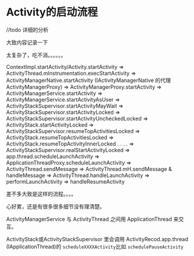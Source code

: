 # Activity的启动流程


//todo 详细的分析


大致内容记录一下 

太复杂了，吃不消。。。。。。


ContextImpl.startActivity/Activity.startActivity
 => ActivityThread.mInstrumentation.execStartActivity
  => ActivityManagerNative.startActivity  (IActivityManagerNative 的代理ActivityManagerProxy) 
   => ActivityManagerProxy.startActivity
    => ActivityManagerService.startActivity
     => ActivityManagerService.startActivityAsUser
      => ActivityStackSupervisor.startActivityMayWait
       => ActivityStackSupervisor.startActivityLocked
        => ActivityStackSupervisor.startActivityUncheckedLocked
         => ActivityStack.startActivityLocked
          => ActivityStackSupervisor.resumeTopActivitiesLocked
           => ActivityStack.resumeTopActivitiesLocked
            => ActivityStack.resumeTopActivityInnerLocked
            .
            .
            . 
            .
            => ActivityStackSupervisor.realStartActivityLocked
             => app.thread.scheduleLaunchActivity
              => ApplicationThreadProxy.scheduleLaunchActivity
              	=> ActivityThread.sendMessage
              	 => ActivityThread.mH.sendMessage & handleMessage
              	  => ActivityThread.handleLaunchActivity
              	   => performLaunchActivity
              	    => handleResumeActivity

差不多大致是这样的流程。。。。

心好累，还是有很多很多细节没有理清楚。

ActivityManagerService 与 ActivityThread 之间用 ApplicationThread 来交互。


ActivityStack或ActivityStackSupervisor 里会调用 ActivityRecod.app.thread (IApplicationThread)的 `scheduleXXXXActivity`比如 `schedulePauseActivity`



[](http://blog.csdn.net/luoshengyang/article/details/6689748)


